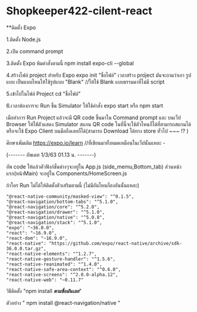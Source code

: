 # Shopkeeper422-cilent-react

**ติดตั้ง Expo

1.ติดตั้ง Node.js


2.เปิด command prompt



3.ติดตั้ง Expo พิมคำสั่งตามนี้
  npm install expo-cli --global
  
  
4.สร้างไฟล์ project สำหรับ Expo
  expo init "ชื่อไฟล์"
  เวลาสร้าง pro่ject มันจะถามว่าเอา รูปแบบ เป็นแบบไหนให้ใช้รูปแบบ "Blank" //ให้ใช้ Blank แบบธรรมดาที่ไม่มี script
  
  
5.เข้าไปในไฟล์ Project
  cd "ชื่อไฟล์"
  
  
6.เวลาต้องการจะ Run ขึ้น Simulator ให้ใช้คำสั่ง
  expo start หรือ npm start

เมือทำการ Run Project แล้วจะมี QR code ขึ้นมาใน Command prompt และ บนเว็ป Browser
ให้ใช่้ตัวแสดง Simulator สแกน QR code ในที่นี้จะใช้ตัวไหนก็ได้ที่สามารถสแกนได้หรือจะใช้ Expo Client บนมือถือเลยก็ได้(สามารถ Download ได้ทาง store ทั่วไป ~~~ !? )


ศึกษาเพิ่มเติม https://expo.io/learn //ที่เขียนมาทั้งหมดเหมือนในเว็ปนั้นแหละ *-*


(------- อัพเดท 1/3/63 01.13 น. -------)

อัพ code ให้แล้วตัวฟังก์ชั่นต่างๆจะอยู่ใน App.js (side_memu,Bottom_tab) ส่วนหน้าแรก(หน้าMain) จะอยู่ใน Components/HomeScreen.js


ถ้าใคร Run ไม่ได้ให้ติดตั้งตัวเสริมตามนี้ (ไม่มีอันไหนก็ลงอันนั้นแหละ)

    "@react-native-community/masked-view": "^0.1.5",
    "@react-navigation/bottom-tabs": "^5.1.0",
    "@react-navigation/core": "^5.2.0",
    "@react-navigation/drawer": "^5.1.0",
    "@react-navigation/native": "^5.0.8",
    "@react-navigation/stack": "^5.1.0",
    "expo": "~36.0.0",
    "react": "~16.9.0",
    "react-dom": "~16.9.0",
    "react-native": "https://github.com/expo/react-native/archive/sdk-36.0.0.tar.gz",
    "react-native-elements": "^1.2.7",
    "react-native-gesture-handler": "^1.5.6",
    "react-native-reanimated": "^1.4.0",
    "react-native-safe-area-context": "^0.6.0",
    "react-native-screens": "^2.0.0-alpha.12",
    "react-native-web": "~0.11.7"

วิธีติดตั้ง "npm install _______ตามชื่อมันเลย_______"


ตัวอย่าง " npm install @react-navigation/native "
